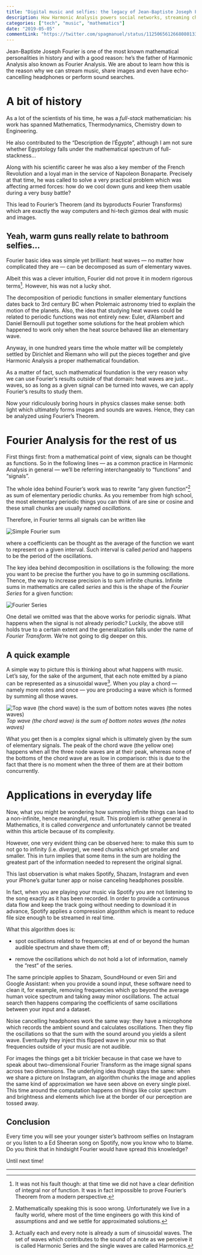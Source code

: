 ```yaml
---
title: "Digital music and selfies: the legacy of Jean-Baptiste Joseph Fourier"
description: How Harmonic Analysis powers social networks, streaming channels and our every day life
categories: ["tech", "music", "mathematics"]
date: "2019-05-05"
commentLink: "https://twitter.com/spagmanuel/status/1125065612668080133"
---
```


Jean-Baptiste Joseph Fourier is one of the most known mathematical personalities in history and with a good reason: he’s the father of Harmonic Analysis also known as Fourier Analysis. We are about to learn how this is the reason why we can stream music, share images and even have echo-cancelling headphones or perform sound searches.

# A bit of history

As a lot of the scientists of his time, he was a *full-stack* mathematician: his work has spanned Mathematics, Thermodynamics, Chemistry down to Engineering.

He also contributed to the “Description de l’Égypte”, although I am not sure whether Egyptology falls under the mathematical spectrum of full-stackness…

Along with his scientific career he was also a key member of the French Revolution and a loyal man in the service of Napoleon Bonaparte. Precisely at that time, he was called to solve a very practical problem which was affecting armed forces: how do we cool down guns and keep them usable during a very busy battle?

This lead to Fourier’s Theorem (and its byproducts Fourier Transforms) which are exactly the way computers and hi-tech gizmos deal with music and images.

## Yeah, warm guns really relate to bathroom selfies…

Fourier basic idea was simple yet brilliant: heat waves — no matter how complicated they are — can be decomposed as sum of elementary waves.

Albeit this was a clever intuition, Fourier did not prove it in modern rigorous terms[^1]. However, his was not a lucky shot.

The decomposition of periodic functions in smaller elementary functions dates back to 3rd century BC when Ptolemaic astronomy tried to explain the motion of the planets. Also, the idea that studying heat waves could be related to periodic functions was not entirely new: Euler, d’Alambert and Daniel Bernoulli put together some solutions for the heat problem which happened to work only when the heat source behaved like an elementary wave.

Anyway, in one hundred years time the whole matter will be completely settled by Dirichlet and Riemann who will put the pieces together and give Harmonic Analysis a proper mathematical foundation.

As a matter of fact, such mathematical foundation is the very reason why we can use Fourier’s results outside of that domain: heat waves are just… waves, so as long as a given signal can be turned into waves, we can apply Fourier’s results to study them.

Now your ridiculously boring hours in physics classes make sense: both light which ultimately forms images and sounds are waves. Hence, they can be analyzed using Fourier’s Theorem.

# Fourier Analysis for the rest of us

First things first: from a mathematical point of view, signals can be thought as functions. So in the following lines — as a common practice in Harmonic Analysis in general — we’ll be referring interchangeably to “functions” and “signals”.

The whole idea behind Fourier’s work was to rewrite “any given function”[^2] as sum of elementary periodic chunks. As you remember from high school, the most elementary periodic things you can think of are sine or cosine and these small chunks are usually named *oscillations.*

Therefore, in Fourier terms all signals can be written like

![Simple Fourier sum](https://cdn-images-1.medium.com/max/2000/1*pNKPspbq0ngKYdVEHfqw-A.png)

where a coefficients can be thought as the average of the function we want to represent on a given interval. Such interval is called *period* and happens to be the period of the oscillations.

The key idea behind decomposition in oscillations is the following: the more you want to be precise the further you have to go in summing oscillations. Thence, the way to increase precision is to sum infinite chunks. Infinite sums in mathematics are called *series* and this is the shape of the *Fourier Series* for a given function:

![Fourier Series](https://cdn-images-1.medium.com/max/2000/1*s6zncXijCbappCNWWrsnAw.png)

One detail we omitted was that the above works for periodic signals. What happens when the signal is not already periodic? Luckily, the above still holds true to a certain extent and the generalization falls under the name of *Fourier Transform.* We’re not going to dig deeper on this.

## A quick example

A simple way to picture this is thinking about what happens with music. Let’s say, for the sake of the argument, that each note emitted by a piano can be represented as a sinusoidal wave[^3]. When you play a chord — namely more notes and once — you are producing a wave which is formed by summing all those waves.

![Top wave (the chord wave) is the sum of bottom notes waves (the notes waves)](https://cdn-images-1.medium.com/max/2000/1*4dfCuldZ1t-GKvg5SekpWw.png)*Top wave (the chord wave) is the sum of bottom notes waves (the notes waves)*

What you get then is a complex signal which is ultimately given by the sum of elementary signals. The peak of the chord wave (the yellow one) happens when all the three node waves are at their peak, whereas none of the bottoms of the chord wave are as low in comparison: this is due to the fact that there is no moment when the three of them are at their bottom concurrently.

# Applications in everyday life

Now, what you might be wondering how summing infinite things can lead to a non-infinite, hence meaningful, result. This problem is rather general in Mathematics, it is called *convergence* and unfortunately cannot be treated within this article because of its complexity.

However, one very evident thing can be observed here: to make this sum to not go to infinity (i.e. *diverge*), we need chunks which get smaller and smaller. This in turn implies that some items in the sum are holding the greatest part of the information needed to represent the original signal.

This last observation is what makes Spotify, Shazam, Instagram and even your iPhone’s guitar tuner app or noise canceling headphones possible.

In fact, when you are playing your music via Spotify you are not listening to the song exactly as it has been recorded. In order to provide a continuous data flow and keep the track going without needing to download it in advance, Spotify applies a compression algorithm which is meant to reduce file size enough to be streamed in real time.

What this algorithm does is:

*   spot oscillations related to frequencies at end of or beyond the human audible spectrum and shave them off;

*   remove the oscillations which do not hold a lot of information, namely the “rest” of the series.

The same principle applies to Shazam, SoundHound or even Siri and Google Assistant: when you provide a sound input, these software need to clean it, for example, removing frequencies which go beyond the average human voice spectrum and taking away minor oscillations. The actual search then happens comparing the coefficients of same oscillations between your input and a dataset.

Noise cancelling headphones work the same way: they have a microphone which records the ambient sound and calculates oscillations. Then they flip the oscillations so that the sum with the sound around you yields a silent wave. Eventually they inject this flipped wave in your mix so that frequencies outside of your music are not audible.

For images the things get a bit trickier because in that case we have to speak about two-dimensional Fourier Transform as the image signal spans across two dimensions. The underlying idea though stays the same: when we share a picture on Instagram, an algorithm chunks the image and applies the same kind of approximation we have seen above on every single pixel. This time around the computation happens on things like color spectrum and brightness and elements which live at the border of our perception are tossed away.

## Conclusion

Every time you will see your younger sister’s bathroom selfies on Instagram or you listen to a Ed Sheeran song on Spotify, now you know who to blame. Do you think that in hindsight Fourier would have spread this knowledge?

Until next time!

---

[^1]: It was not his fault though: at that time we did not have a clear definition of integral nor of function. It was in fact impossible to prove Fourier’s Theorem from a modern perspective.

[^2]: Mathematically speaking this is sooo wrong. Unfortunately we live in a faulty world, where most of the time engineers go with this kind of assumptions and and we settle for approximated solutions.

[^3]: Actually each and every note is already a sum of sinusoidal waves. The set of waves which contributes to the sound of a note as we perceive it is called Harmonic Series and the single waves are called Harmonics.
